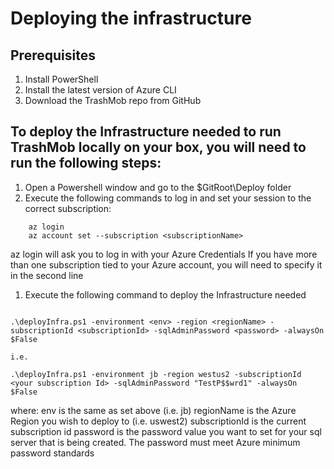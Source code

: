 # Deploying the infrastructure

## Prerequisites
1. Install PowerShell
1. Install the latest version of Azure CLI
1. Download the TrashMob repo from GitHub

## To deploy the Infrastructure needed to run TrashMob locally on your box, you will need to run the following steps:
1. Open a Powershell window and go to the $GitRoot\Deploy folder
1. Execute the following commands to log in and set your session to the correct subscription:
```
    az login
    az account set --subscription <subscriptionName>
```
  az login will ask you to log in with your Azure Credentials
  If you have more than one subscription tied to your Azure account, you will need to specify it in the second line
  
1. Execute the following command to deploy the Infrastructure needed
```

.\deployInfra.ps1 -environment <env> -region <regionName> -subscriptionId <subscriptionId> -sqlAdminPassword <password> -alwaysOn $False

i.e.

.\deployInfra.ps1 -environment jb -region westus2 -subscriptionId <your subscription Id> -sqlAdminPassword "TestP$$wrd1" -alwaysOn $False

```
where:
  env is the same as set above (i.e. jb)
  regionName is the Azure Region you wish to deploy to (i.e. uswest2)
  subscriptionId is the current subscription id
  password is the password value you want to set for your sql server that is being created. The password must meet Azure minimum password standards
